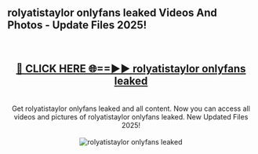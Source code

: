 <h2>rolyatistaylor onlyfans leaked Videos And Photos - Update Files 2025!</h2>
<br>
<div align="center">
<h2><a href="https://top-ai-tools.click/QrbHav" rel="nofollow">🔴 CLICK HERE 🌐==►► rolyatistaylor onlyfans leaked</a></h2>
<br>
Get rolyatistaylor onlyfans leaked and all content. Now you can access all videos and pictures of rolyatistaylor onlyfans leaked. New Updated Files 2025!
<br>
<br>
<a href="https://top-ai-tools.click/QrbHav" rel="nofollow" data-target="animated-image.originalLink"><img src="https://i.ibb.co.com/WyWwxjT/player-gif2.gif" alt="rolyatistaylor onlyfans leaked" style="max-width: 100%; display: inline-block;" data-target="animated-image.originalImage"></a>
</div>
<br>